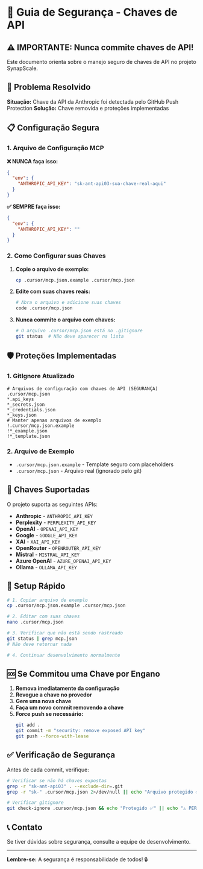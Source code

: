 # 🔐 Guia de Segurança - Chaves de API

## ⚠️ IMPORTANTE: Nunca commite chaves de API!

Este documento orienta sobre o manejo seguro de chaves de API no projeto SynapScale.

## 🚨 Problema Resolvido

**Situação:** Chave da API da Anthropic foi detectada pelo GitHub Push Protection
**Solução:** Chave removida e proteções implementadas

## 📋 Configuração Segura

### 1. Arquivo de Configuração MCP

**❌ NUNCA faça isso:**
```json
{
  "env": {
    "ANTHROPIC_API_KEY": "sk-ant-api03-sua-chave-real-aqui"
  }
}
```

**✅ SEMPRE faça isso:**
```json
{
  "env": {
    "ANTHROPIC_API_KEY": ""
  }
}
```

### 2. Como Configurar suas Chaves

1. **Copie o arquivo de exemplo:**
   ```bash
   cp .cursor/mcp.json.example .cursor/mcp.json
   ```

2. **Edite com suas chaves reais:**
   ```bash
   # Abra o arquivo e adicione suas chaves
   code .cursor/mcp.json
   ```

3. **Nunca commite o arquivo com chaves:**
   ```bash
   # O arquivo .cursor/mcp.json está no .gitignore
   git status  # Não deve aparecer na lista
   ```

## 🛡️ Proteções Implementadas

### 1. GitIgnore Atualizado
```gitignore
# Arquivos de configuração com chaves de API (SEGURANÇA)
.cursor/mcp.json
*.api_keys
*_secrets.json
*_credentials.json
*_keys.json
# Manter apenas arquivos de exemplo
!.cursor/mcp.json.example
!*_example.json
!*_template.json
```

### 2. Arquivo de Exemplo
- `.cursor/mcp.json.example` - Template seguro com placeholders
- `.cursor/mcp.json` - Arquivo real (ignorado pelo git)

## 🔑 Chaves Suportadas

O projeto suporta as seguintes APIs:

- **Anthropic** - `ANTHROPIC_API_KEY`
- **Perplexity** - `PERPLEXITY_API_KEY`
- **OpenAI** - `OPENAI_API_KEY`
- **Google** - `GOOGLE_API_KEY`
- **XAI** - `XAI_API_KEY`
- **OpenRouter** - `OPENROUTER_API_KEY`
- **Mistral** - `MISTRAL_API_KEY`
- **Azure OpenAI** - `AZURE_OPENAI_API_KEY`
- **Ollama** - `OLLAMA_API_KEY`

## 🚀 Setup Rápido

```bash
# 1. Copiar arquivo de exemplo
cp .cursor/mcp.json.example .cursor/mcp.json

# 2. Editar com suas chaves
nano .cursor/mcp.json

# 3. Verificar que não está sendo rastreado
git status | grep mcp.json
# Não deve retornar nada

# 4. Continuar desenvolvimento normalmente
```

## 🆘 Se Commitou uma Chave por Engano

1. **Remova imediatamente da configuração**
2. **Revogue a chave no provedor**
3. **Gere uma nova chave**
4. **Faça um novo commit removendo a chave**
5. **Force push se necessário:**
   ```bash
   git add .
   git commit -m "security: remove exposed API key"
   git push --force-with-lease
   ```

## ✅ Verificação de Segurança

Antes de cada commit, verifique:

```bash
# Verificar se não há chaves expostas
grep -r "sk-ant-api03" . --exclude-dir=.git
grep -r "sk-" .cursor/mcp.json 2>/dev/null || echo "Arquivo protegido ✅"

# Verificar gitignore
git check-ignore .cursor/mcp.json && echo "Protegido ✅" || echo "⚠️ PERIGO"
```

## 📞 Contato

Se tiver dúvidas sobre segurança, consulte a equipe de desenvolvimento.

---

**Lembre-se:** A segurança é responsabilidade de todos! 🔒 